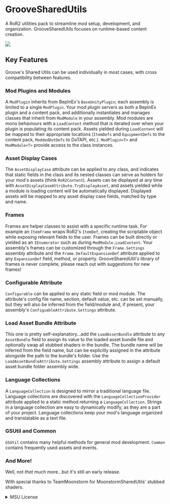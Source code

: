 # GrooveSharedUtils
A RoR2 utilities pack to streamline mod setup, development, and organization. GrooveSharedUtils focuses on runtime-based content creation.

![](https://cdn.discordapp.com/attachments/894751893421707305/1019015317990690816/BWE_DOOO_DU_DUUUUU.png)

## Key Features
Groove's Shared Utils can be used individually in most cases, with cross compatibility between features.

### Mod Plugins and Modules
A `ModPlugin` inherits from BepInEx's `BaseUnityPlugin`; each assembly is limited to a single `ModPlugin`. Your mod plugin servers as both a BepInEx plugin and a content pack, and additionally instantiates and manages classes that inherit from `ModModule` in your assembly. Mod modules are mono behaviours with a `LoadContent` method that is iterated over when your plugin is populating its content pack. Assets yielded during `LoadContent` will be mapped to their appropriate locations (`ItemDefs` and `EquipmentDefs` to the content pack, `ModdedDotDefs` to DoTAPI, etc.). `ModPlugin<T>` and `ModModule<T>` provide access to the class instances.

### Asset Display Cases
The `AssetDisplayCase` attribute can be applied to any class, and indicates that static fields in the class and its nested classes can serve as holders for your mod's assets (think `RoR2Content`). Assets can be displayed at any time with `AssetDisplayCaseAttribute.TryDisplayAsset`, and assets yielded while a module is loading content will be automatically displayed. Displayed assets will be mapped to any asset display case fields, matched by type and name.

### Frames
Frames are helper classes to assist with a specific runtime task. For example an `ItemFrame` wraps RoR2's `ItemDef`, creating the scriptable object while exposing relevant fields to the user. Frames can be built directly or yielded as an `IEnumerator` such as during `ModModule.LoadContent`. Your assembly's frames can be customized through the `Frame.Settings` assembly attribute and the `Frame.DefaultExpansionDef` attribute applied to any `ExpansionDef` field, method, or property.  GrooveSharedUtil's library of frames is never complete, please reach out with suggestions for new frames!

### Configurable Attribute
`Configurable` can be applied to any static field or mod module. The attribute's config file name, section, default value, etc. can be set manually, but they will also be inferred from the field/module and, if present, your assembly's `ConfiguableAttribute.Settings` attribute.

### Load Asset Bundle Attribute
This one is pretty self-explanatory...add the `LoadAssetBundle` attribute to any `AssetBundle` field to assign its value to the loaded asset bundle file and optionally swap all stubbed shaders in the bundle. The bundle name will be inferred from the field name, but can be explicitly assigned in the attribute alongside the path to the bundle's folder. Use the `LoadAssetBundleAttribute.Settings` assembly attribute to assign a default asset bundle folder assembly wide.

### Language Collections
A `LanguageCollection` is designed to mirror a traditional language file. Language collections are discovered with the `LanguageCollectionProvider` attribute applied to a static method returning a `LanguageCollection`. Strings in a language collection are easy to dynamically modify, as they are a part of your project. Language collections keep your mod's language organized and translatable as a text file.

### GSUtil and Common
`GSUtil` contains many helpful methods for general mod development. `Common` contains frequently used assets and events. 

### And More!
Well, not *that* much more...but it's still an early release.

With special thanks to TeamMoonstorm for MoonstormSharedUtils' stubbed shaders.
<details>
<summary>MSU License</summary>
<br>
Copyright © 2022 TeamMoonstorm

Permission is hereby granted, free of charge, to any person depending on this software and associated documentation files (the "Software") to deal in the software without restriction, including without limitation the rights to use, copy, modify, merge, publish, distribute, sublicense.

Other software can reuse portions of the code as long as this License alongside a "Thanks" message is included on the using software's readme

The above copyright notice and this permission notice shall be included in all copies or substantial portions of the software

All rights are reserved.
</details>
